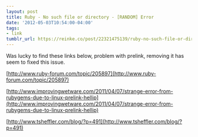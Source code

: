 ```yaml
---
layout: post
title: Ruby - No such file or directory - [RANDOM] Error
date: '2012-05-03T10:54:00-04:00'
tags:
- link
tumblr_url: https://reinke.co/post/22321475139/ruby-no-such-file-or-directory-random-error
---
```

Was lucky to find these links below, problem with prelink, removing it has seem to fixed this issue.

[http://www.ruby-forum.com/topic/205897](http://www.ruby-forum.com/topic/205897)

[http://www.improvingwetware.com/2011/04/07/strange-error-from-rubygems-due-to-linux-prelink-hellip](http://www.improvingwetware.com/2011/04/07/strange-error-from-rubygems-due-to-linux-prelink-hellip)

[http://www.tsheffler.com/blog/?p=491](http://www.tsheffler.com/blog/?p=491)

